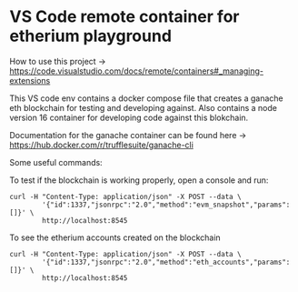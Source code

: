# VS Code remote container for etherium playground

How to use this project -> https://code.visualstudio.com/docs/remote/containers#_managing-extensions

This VS code env contains a docker compose file that creates a ganache eth blockchain for testing and developing against.
Also contains a node version 16 container for developing code against this blokchain.

Documentation for the ganache container can be found here -> https://hub.docker.com/r/trufflesuite/ganache-cli

Some useful commands:

To test if the blockchain is working properly, open a console and run:

```
curl -H "Content-Type: application/json" -X POST --data \
        '{"id":1337,"jsonrpc":"2.0","method":"evm_snapshot","params":[]}' \
        http://localhost:8545
```

To see the etherium accounts created on the blockchain

```
curl -H "Content-Type: application/json" -X POST --data \
        '{"id":1337,"jsonrpc":"2.0","method":"eth_accounts","params":[]}' \
        http://localhost:8545
```
